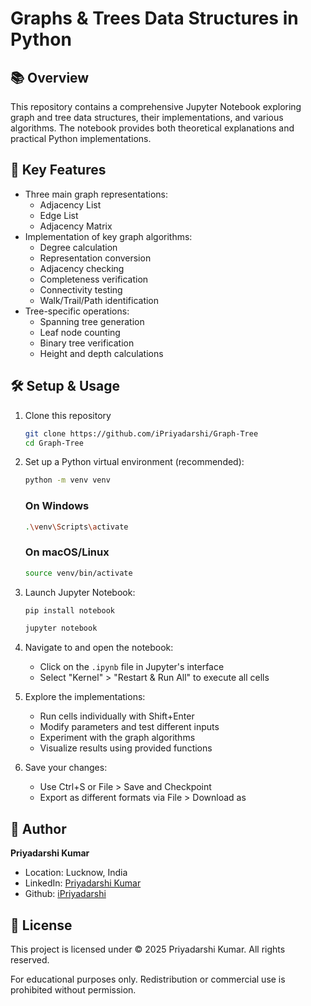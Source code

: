 # Graphs & Trees Data Structures in Python

## 📚 Overview
This repository contains a comprehensive Jupyter Notebook exploring graph and tree data structures, their implementations, and various algorithms. The notebook provides both theoretical explanations and practical Python implementations.

## 🔑 Key Features
- Three main graph representations:
    - Adjacency List
    - Edge List
    - Adjacency Matrix
- Implementation of key graph algorithms:
    - Degree calculation
    - Representation conversion
    - Adjacency checking
    - Completeness verification
    - Connectivity testing
    - Walk/Trail/Path identification
- Tree-specific operations:
    - Spanning tree generation
    - Leaf node counting
    - Binary tree verification
    - Height and depth calculations

## 🛠️ Setup & Usage
1. Clone this repository
    ```bash
    git clone https://github.com/iPriyadarshi/Graph-Tree
    cd Graph-Tree
    ```

2. Set up a Python virtual environment (recommended):
    ```bash
    python -m venv venv
    ```
    ### On Windows
    ```bash
    .\venv\Scripts\activate
    ```
    ### On macOS/Linux
    ```bash
    source venv/bin/activate
    ```

3. Launch Jupyter Notebook:
    ```bash
    pip install notebook

    jupyter notebook
    ```

4. Navigate to and open the notebook:
   - Click on the `.ipynb` file in Jupyter's interface
   - Select "Kernel" > "Restart & Run All" to execute all cells

5. Explore the implementations:
   - Run cells individually with Shift+Enter
   - Modify parameters and test different inputs
   - Experiment with the graph algorithms
   - Visualize results using provided functions

6. Save your changes:
   - Use Ctrl+S or File > Save and Checkpoint
   - Export as different formats via File > Download as

## 👤 Author
**Priyadarshi Kumar**
- Location: Lucknow, India
- LinkedIn: [Priyadarshi Kumar](https://www.linkedin.com/in/iPriyadarshi/)
- Github: [iPriyadarshi](https://www.github.com/iPriyadarshi/)

## 📝 License
This project is licensed under © 2025 Priyadarshi Kumar. All rights reserved.

For educational purposes only. Redistribution or commercial use is prohibited without permission.
